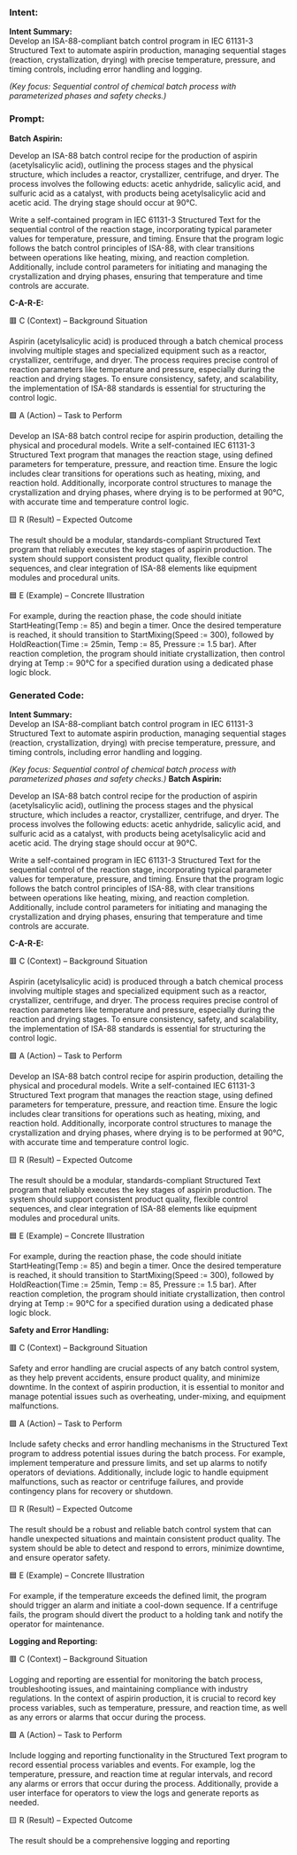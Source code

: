 ### Intent:
**Intent Summary:**  
Develop an ISA-88-compliant batch control program in IEC 61131-3 Structured Text to automate aspirin production, managing sequential stages (reaction, crystallization, drying) with precise temperature, pressure, and timing controls, including error handling and logging.  

*(Key focus: Sequential control of chemical batch process with parameterized phases and safety checks.)*

### Prompt:
**Batch Aspirin:**

Develop an ISA-88 batch control recipe for the production of aspirin (acetylsalicylic acid), outlining the process stages and the physical structure, which includes a reactor, crystallizer, centrifuge, and dryer. The process involves the following educts: acetic anhydride, salicylic acid, and sulfuric acid as a catalyst, with products being acetylsalicylic acid and acetic acid. The drying stage should occur at 90°C.

Write a self-contained program in IEC 61131-3 Structured Text for the sequential control of the reaction stage, incorporating typical parameter values for temperature, pressure, and timing. Ensure that the program logic follows the batch control principles of ISA-88, with clear transitions between operations like heating, mixing, and reaction completion. Additionally, include control parameters for initiating and managing the crystallization and drying phases, ensuring that temperature and time controls are accurate.

**C-A-R-E:**

🟥 C (Context) – Background Situation

Aspirin (acetylsalicylic acid) is produced through a batch chemical process involving multiple stages and specialized equipment such as a reactor, crystallizer, centrifuge, and dryer. The process requires precise control of reaction parameters like temperature and pressure, especially during the reaction and drying stages. To ensure consistency, safety, and scalability, the implementation of ISA-88 standards is essential for structuring the control logic.

🟩 A (Action) – Task to Perform

Develop an ISA-88 batch control recipe for aspirin production, detailing the physical and procedural models. Write a self-contained IEC 61131-3 Structured Text program that manages the reaction stage, using defined parameters for temperature, pressure, and reaction time. Ensure the logic includes clear transitions for operations such as heating, mixing, and reaction hold. Additionally, incorporate control structures to manage the crystallization and drying phases, where drying is to be performed at 90°C, with accurate time and temperature control logic.

🟨 R (Result) – Expected Outcome

The result should be a modular, standards-compliant Structured Text program that reliably executes the key stages of aspirin production. The system should support consistent product quality, flexible control sequences, and clear integration of ISA-88 elements like equipment modules and procedural units.

🟦 E (Example) – Concrete Illustration

For example, during the reaction phase, the code should initiate StartHeating(Temp := 85) and begin a timer. Once the desired temperature is reached, it should transition to StartMixing(Speed := 300), followed by HoldReaction(Time := 25min, Temp := 85, Pressure := 1.5 bar). After reaction completion, the program should initiate crystallization, then control drying at Temp := 90°C for a specified duration using a dedicated phase logic block.

### Generated Code:
**Intent Summary:**  
Develop an ISA-88-compliant batch control program in IEC 61131-3 Structured Text to automate aspirin production, managing sequential stages (reaction, crystallization, drying) with precise temperature, pressure, and timing controls, including error handling and logging.  

*(Key focus: Sequential control of chemical batch process with parameterized phases and safety checks.)*
**Batch Aspirin:**

Develop an ISA-88 batch control recipe for the production of aspirin (acetylsalicylic acid), outlining the process stages and the physical structure, which includes a reactor, crystallizer, centrifuge, and dryer. The process involves the following educts: acetic anhydride, salicylic acid, and sulfuric acid as a catalyst, with products being acetylsalicylic acid and acetic acid. The drying stage should occur at 90°C.

Write a self-contained program in IEC 61131-3 Structured Text for the sequential control of the reaction stage, incorporating typical parameter values for temperature, pressure, and timing. Ensure that the program logic follows the batch control principles of ISA-88, with clear transitions between operations like heating, mixing, and reaction completion. Additionally, include control parameters for initiating and managing the crystallization and drying phases, ensuring that temperature and time controls are accurate.

**C-A-R-E:**

🟥 C (Context) – Background Situation

Aspirin (acetylsalicylic acid) is produced through a batch chemical process involving multiple stages and specialized equipment such as a reactor, crystallizer, centrifuge, and dryer. The process requires precise control of reaction parameters like temperature and pressure, especially during the reaction and drying stages. To ensure consistency, safety, and scalability, the implementation of ISA-88 standards is essential for structuring the control logic.

🟩 A (Action) – Task to Perform

Develop an ISA-88 batch control recipe for aspirin production, detailing the physical and procedural models. Write a self-contained IEC 61131-3 Structured Text program that manages the reaction stage, using defined parameters for temperature, pressure, and reaction time. Ensure the logic includes clear transitions for operations such as heating, mixing, and reaction hold. Additionally, incorporate control structures to manage the crystallization and drying phases, where drying is to be performed at 90°C, with accurate time and temperature control logic.

🟨 R (Result) – Expected Outcome

The result should be a modular, standards-compliant Structured Text program that reliably executes the key stages of aspirin production. The system should support consistent product quality, flexible control sequences, and clear integration of ISA-88 elements like equipment modules and procedural units.

🟦 E (Example) – Concrete Illustration

For example, during the reaction phase, the code should initiate StartHeating(Temp := 85) and begin a timer. Once the desired temperature is reached, it should transition to StartMixing(Speed := 300), followed by HoldReaction(Time := 25min, Temp := 85, Pressure := 1.5 bar). After reaction completion, the program should initiate crystallization, then control drying at Temp := 90°C for a specified duration using a dedicated phase logic block.

**Safety and Error Handling:**

🟥 C (Context) – Background Situation

Safety and error handling are crucial aspects of any batch control system, as they help prevent accidents, ensure product quality, and minimize downtime. In the context of aspirin production, it is essential to monitor and manage potential issues such as overheating, under-mixing, and equipment malfunctions.

🟩 A (Action) – Task to Perform

Include safety checks and error handling mechanisms in the Structured Text program to address potential issues during the batch process. For example, implement temperature and pressure limits, and set up alarms to notify operators of deviations. Additionally, include logic to handle equipment malfunctions, such as reactor or centrifuge failures, and provide contingency plans for recovery or shutdown.

🟨 R (Result) – Expected Outcome

The result should be a robust and reliable batch control system that can handle unexpected situations and maintain consistent product quality. The system should be able to detect and respond to errors, minimize downtime, and ensure operator safety.

🟦 E (Example) – Concrete Illustration

For example, if the temperature exceeds the defined limit, the program should trigger an alarm and initiate a cool-down sequence. If a centrifuge fails, the program should divert the product to a holding tank and notify the operator for maintenance.

**Logging and Reporting:**

🟥 C (Context) – Background Situation

Logging and reporting are essential for monitoring the batch process, troubleshooting issues, and maintaining compliance with industry regulations. In the context of aspirin production, it is crucial to record key process variables, such as temperature, pressure, and reaction time, as well as any errors or alarms that occur during the process.

🟩 A (Action) – Task to Perform

Include logging and reporting functionality in the Structured Text program to record essential process variables and events. For example, log the temperature, pressure, and reaction time at regular intervals, and record any alarms or errors that occur during the process. Additionally, provide a user interface for operators to view the logs and generate reports as needed.

🟨 R (Result) – Expected Outcome

The result should be a comprehensive logging and reporting

